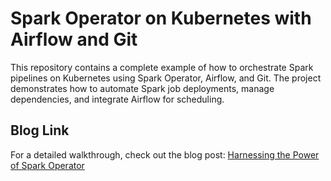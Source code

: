 # Spark Operator on Kubernetes with Airflow and Git

This repository contains a complete example of how to orchestrate Spark pipelines on Kubernetes using Spark Operator, Airflow, and Git. The project demonstrates how to automate Spark job deployments, manage dependencies, and integrate Airflow for scheduling.

## Blog Link
For a detailed walkthrough, check out the blog post: [Harnessing the Power of Spark Operator](https://medium.com/@amini.reza1379/harnessing-the-power-of-spark-operator-orchestrating-data-pipelines-with-airflow-and-git-167fcc2d9260)
